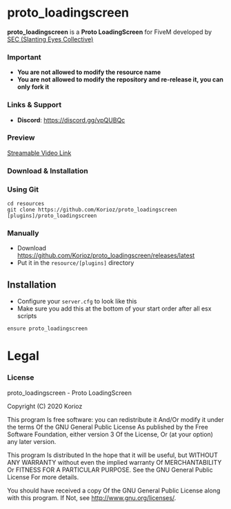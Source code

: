 # proto_loadingscreen
**proto_loadingscreen** is a **Proto LoadingScreen** for FiveM developed by [SEC (Slanting Eyes Collective)](https://discord.gg/vpQUBQc)

### Important
- **You are not allowed to modify the resource name**
- **You are not allowed to modify the repository and re-release it, you can only fork it**

### Links & Support
- **Discord**: https://discord.gg/vpQUBQc

### Preview

[Streamable Video Link](https://streamable.com/o8wqvj)

### Download & Installation

### Using Git

```
cd resources
git clone https://github.com/Korioz/proto_loadingscreen [plugins]/proto_loadingscreen
```

### Manually
- Download https://github.com/Korioz/proto_loadingscreen/releases/latest
- Put it in the `resource/[plugins]` directory

## Installation
- Configure your `server.cfg` to look like this
- Make sure you add this at the bottom of your start order after all esx scripts

```
ensure proto_loadingscreen
```

# Legal
### License
proto_loadingscreen - Proto LoadingScreen

Copyright (C) 2020 Korioz

This program Is free software: you can redistribute it And/Or modify it under the terms Of the GNU General Public License As published by the Free Software Foundation, either version 3 Of the License, Or (at your option) any later version.

This program Is distributed In the hope that it will be useful, but WITHOUT ANY WARRANTY without even the implied warranty Of MERCHANTABILITY Or FITNESS FOR A PARTICULAR PURPOSE. See the GNU General Public License For more details.

You should have received a copy Of the GNU General Public License along with this program. If Not, see http://www.gnu.org/licenses/.
